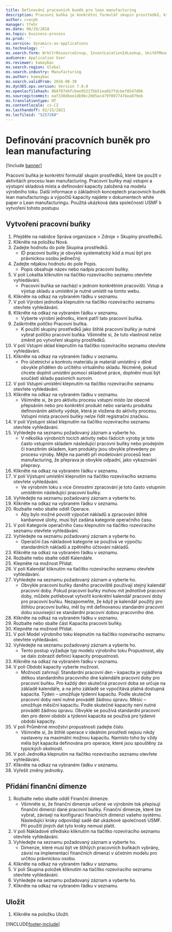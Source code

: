 ```yaml
---
title: Definování pracovních buněk pro lean manufacturing
description: Pracovní buňka je konkrétní formulář skupin prostředků, které lze použít v aktivitách procesu lean manufacturing.
author: cvocph
manager: tfehr
ms.date: 08/29/2018
ms.topic: business-process
ms.prod: ''
ms.service: dynamics-ax-applications
ms.technology: ''
ms.search.form: WrkCtrResourceGroup, InventLocationIdLookup, UnitOfMeasureLookup, DimensionLookup
audience: Application User
ms.reviewer: kamaybac
ms.search.region: Global
ms.search.industry: Manufacturing
ms.author: kamaybac
ms.search.validFrom: 2016-06-30
ms.dyn365.ops.version: Version 7.0.0
ms.openlocfilehash: 068f87d4fcbee95227bb51ea6b7fdcbef8547d06
ms.sourcegitcommit: eaf330dbee1db96c20d5ac479f007747bea079eb
ms.translationtype: HT
ms.contentlocale: cs-CZ
ms.lasthandoff: 02/15/2021
ms.locfileid: "5257260"
---
```

# <a name="define-lean-manufacturing-work-cells"></a>Definování pracovních buněk pro lean manufacturing

[!include [banner](../../includes/banner.md)]

Pracovní buňka je konkrétní formulář skupin prostředků, které lze použít v aktivitách procesu lean manufacturing. Pracovní buňky mají vstupní a výstupní skladová místa a definování kapacity založená na modelu výrobního toku. Další informace o základních konceptech pracovních buněk lean manufacturingu a výpočtů kapacity najdete v dokumentech white paper o Lean manufacturingu. Použitá ukázková data společnosti USMF k vytvoření tohoto postupu


## <a name="create-a-work-cell"></a>Vytvoření pracovní buňky 
1. Přejděte na nabídce Správa organizace > Zdroje > Skupiny prostředků.
2. Klikněte na položku Nová.
3. Zadejte hodnotu do pole Skupina prostředků.
    * ID pracovní buňky je obvykle systematický kód a musí být pro právnickou osobu jedinečný.  
4. Zadejte nějakou hodnotu do pole Popis.
    * Popis obsahuje název nebo nadpis pracovní buňky.  
5. V poli Lokalita kliknutím na tlačítko rozevíracího seznamu otevřete vyhledávání.
    * Pracovní buňka se nachází v jednom konkrétním pracovišti. Vstup a výstup skladu a umístění je nutné umístit na tomto webu.  
6. Klikněte na odkaz na vybraném řádku v seznamu.
7. V poli Výrobní jednotka klepnutím na tlačítko rozevíracího seznamu otevřete vyhledávání.
8. Klikněte na odkaz na vybraném řádku v seznamu.
    * Vyberte výrobní jednotku, které patří tato pracovní buňka.  
9. Zaškrtněte políčko Pracovní buňka.
    * K použití skupiny prostředků jako štíhlé pracovní buňky je nutné vybrat políčko pracovní buňka.  Všimněte si, že tuto vlastnost nelze změnit po vytvoření skupiny prostředků.  
10. V poli Vstupní sklad klepnutím na tlačítko rozevíracího seznamu otevřete vyhledávání.
11. Klikněte na odkaz na vybraném řádku v seznamu.
    * Pro účetnictví a kontrolu materiálu je materiál umístěný v dílně obvykle přidělen do určitého virtuálního skladu. Nicméně, pokud chcete doplnit umístění pomocí skladové práce, doplnění musí být součástí skladu pasivních surovin.  
12. V poli Vstupní umístění klepnutím na tlačítko rozevíracího seznamu otevřete vyhledávání.
13. Klikněte na odkaz na vybraném řádku v seznamu.
    * Všimněte si, že pro aktivitu procesu vstupní místo lze obecně přepsáním nebo pro konkrétní produkt nebo variantu produktu definováním aktivity výdeje, která je vložena do aktivity procesu. Vstupní místa pracovní buňky nelze řídit registrační značkou.  
14. V poli Výstupní sklad klepnutím na tlačítko rozevíracího seznamu otevřete vyhledávání.
15. Vyhledejte na seznamu požadovaný záznam a vyberte ho.
    * V několika výrobních tocích aktivity nebo řádcích výroby je toto často vstupním skladem následující pracovní buňky nebo prodejním či tranzitním skladem, kam produkty jsou obvykle převedeny po procesu výroby. Mějte na paměti při modelování procesů lean manufacturing, že přeprava je obvykle odpadní, jako vykazování přepravy.  
16. Klikněte na odkaz na vybraném řádku v seznamu.
17. V poli Výstupní umístění klepnutím na tlačítko rozevíracího seznamu otevřete vyhledávání.
    * Ve výrobním toku s více činnostmi zpracování je toto často vstupním umístěním následující pracovní buňky.  
18. Vyhledejte na seznamu požadovaný záznam a vyberte ho.
19. Klikněte na odkaz na vybraném řádku v seznamu.
20. Rozbalte nebo sbalte oddíl Operace.
    * Aby bylo možné povolit výpočet nákladů a zpracování štíhlé kanbanové úlohy, musí být zadána kategorie operačního času.  
21. V poli Kategorie operačního času klepnutím na tlačítko rozevíracího seznamu otevřete vyhledávání.
22. Vyhledejte na seznamu požadovaný záznam a vyberte ho.
    * Operační čas nákladové kategorie se používá ve výpočtu standardních nákladů a zpětného účtování nákladů.  
23. Klikněte na odkaz na vybraném řádku v seznamu.
24. Rozbalte nebo sbalte oddíl Kalendáře.
25. Klepněte na možnost Přidat.
26. V poli Kalendář kliknutím na tlačítko rozevíracího seznamu otevřete vyhledávání.
27. Vyhledejte na seznamu požadovaný záznam a vyberte ho.
    * Obvykle pracovní buňky daného pracoviště používají stejný kalendář pracovní doby. Pokud pracovní buňky mohou mít jednotlivé pracovní doby, můžete potřebovat vytvořit konkrétní kalendář pracovní doby pro pracovní buňku. Nezapomeňte, že když je kalendář použitý pro štíhlou pracovní buňku, měl by mít definovanou standardní pracovní dobu související se standardní pracovní dobou pracovního dne.  
28. Klikněte na odkaz na vybraném řádku v seznamu.
29. Rozbalte nebo sbalte část Kapacita pracovní buňky.
30. Klepněte na možnost Přidat.
31. V poli Model výrobního toku klepnutím na tlačítko rozevíracího seznamu otevřete vyhledávání.
32. Vyhledejte na seznamu požadovaný záznam a vyberte ho.
    * Tento postup vyžaduje typ modelu výrobního toku Propustnost, aby se dalo zobrazit definici kapacity propustnosti.  
33. Klikněte na odkaz na vybraném řádku v seznamu.
34. V poli Období kapacity vyberte možnost.
    * Možnosti zahrnují:   Standardní pracovní den – kapacita je vyjádřena délkou standardního pracovního dne kalendáře pracovní doby pro pracovní buňku. Pro každý den skutečná pracovní doba se určuje na základě kalendáře, a na jeho základě se vypočítává platná dostupná kapacita.   Týden – umožňuje týdenní kapacitu. Podle skutečné pracovní doby není nutné provádět žádnou úpravu.   Měsíc – umožňuje měsíční kapacitu. Podle skutečné kapacity není nutné provádět žádnou úpravu.   Obvykle se používá standardní pracovní den pro denní období a týdenní kapacita se používá pro týdenní období kapacity.  
35. V poli Průměrné množství propustnosti zadejte číslo.
    * Všimněte si, že štíhlé operace v ideálním prostředí nejsou nikdy nastaveny na maximální možnou kapacitu. Namísto toho by vždy měla být kapacita definována pro operace, které jsou spouštěny za typických okolností.  
36. V poli Jednotka klepnutím na tlačítko rozevíracího seznamu otevřete vyhledávání.
37. Klikněte na odkaz na vybraném řádku v seznamu.
38. Vyřešit změny jednotky.

## <a name="add-a-financial-dimension"></a>Přidání finanční dimenze
1. Rozbalte nebo sbalte oddíl Finanční dimenze.
    * Všimněte si, že finanční dimenze určené ve výrobním tok přepisují finanční dimenzi dané pracovní buňky.    Finanční dimenze, které lze vybrat, závisejí na konfiguraci finančních dimenzí vašeho systému. Následující kroky odpovídají sadě dat ukázkové společnosti USMF. Při použití jiných dat tyto kroky nemusí platit.  
2. V poli Nákladové středisko kliknutím na tlačítko rozevíracího seznamu otevřete vyhledávání.
3. Vyhledejte na seznamu požadovaný záznam a vyberte ho.
    * Dimenze, které musí být ve štíhlých pracovních buňkách vybrány, závisí na implementaci finančních dimenzí v účetním modelu pro určitou právnickou osobu.  
4. Klikněte na odkaz na vybraném řádku v seznamu.
5. V poli Skupina položek kliknutím na tlačítko rozevíracího seznamu otevřete vyhledávání.
6. Vyhledejte na seznamu požadovaný záznam a vyberte ho.
7. Klikněte na odkaz na vybraném řádku v seznamu.

## <a name="save"></a>Uložit
1. Klikněte na položku Uložit.



[!INCLUDE[footer-include](../../../includes/footer-banner.md)]